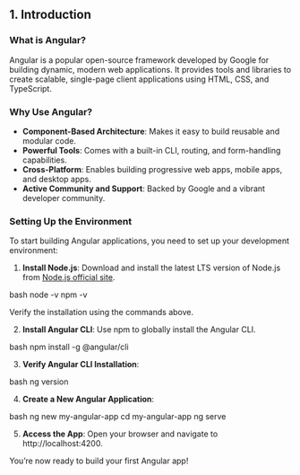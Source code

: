 ## 1. Introduction

### What is Angular?
Angular is a popular open-source framework developed by Google for building dynamic, modern web applications. It provides tools and libraries to create scalable, single-page client applications using HTML, CSS, and TypeScript.

### Why Use Angular?
- **Component-Based Architecture**: Makes it easy to build reusable and modular code.
- **Powerful Tools**: Comes with a built-in CLI, routing, and form-handling capabilities.
- **Cross-Platform**: Enables building progressive web apps, mobile apps, and desktop apps.
- **Active Community and Support**: Backed by Google and a vibrant developer community.

### Setting Up the Environment
To start building Angular applications, you need to set up your development environment:
1. **Install Node.js**: Download and install the latest LTS version of Node.js from [Node.js official site](https://nodejs.org/).
   
bash
   node -v
   npm -v

   Verify the installation using the commands above.

2. **Install Angular CLI**: Use npm to globally install the Angular CLI.
   
bash
   npm install -g @angular/cli


3. **Verify Angular CLI Installation**:
   
bash
   ng version


4. **Create a New Angular Application**:
   
bash
   ng new my-angular-app
   cd my-angular-app
   ng serve


5. **Access the App**: Open your browser and navigate to http://localhost:4200.

You’re now ready to build your first Angular app!
